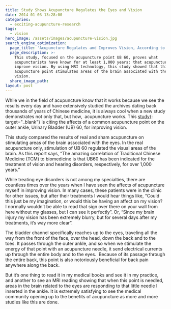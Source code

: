 ```yaml
---
title: Study Shows Acupuncture Regulates the Eyes and Vision
date: 2014-01-03 13:28:00
categories:
  - exciting-acupuncture-research
tags:
  - vision
hero_image: /assets/images/acupuncture-vision.jpg
search_engine_optimization:
  page_title: 'Acupuncture Regulates and Improves Vision, According to New Study'
  page_description: >-
    This study, focused on the acupuncture point UB 60, proves what
    acupuncturists have known for at least 1,000 years: that acupuncture can
    improve vision. By using MRI technology, this study showed that this
    acupuncture point stimulates areas of the brain associated with the eyes and
    vision.
  share_image_path:
layout: post
---
```


While we in the field of acupuncture know that it works because we see the results every day and have extensively studied the archives dating back thousands of years of Chinese medicine, it is always cool when a new study demonstrates not only that, but how,&nbsp; acupuncture works. This [study](http://www.healthcmi.com/Acupuncture-Continuing-Education-News/786-mriub60tb5#sthash.AlhSvOOR.gbpl "Acupuncture point UB 60 improves vision"){: target="_blank"} is citing the affects of a common acupuncture point on the outer ankle, Urinary Bladder (UB) 60, for improving vision.

This study compared the results of real and sham acupuncture on stimulating areas of the brain associated with the eyes. In the real acupuncture only, stimulation of UB 60 regulated the visual areas of the brain. As this report says, “The amazing correlation of Traditional Chinese Medicine (TCM) to biomedicine is that UB60 has been indicated for the treatment of vision and hearing disorders, respectively, for over 1,000 years.”

While treating eye disorders is not among my specialties, there are countless times over the years when I have seen the affects of acupuncture myself in improving vision. In many cases, these patients were in the clinic for other issues, but after their treatments I would hear things like, “Could this just be my imagination, or would this be having an affect on my vision?&nbsp; I normally wouldn’t be able to read that sign over there on your wall from here without my glasses, but I can see it perfectly”. Or, “Since my brain injury my vision has been extremely blurry, but for several days after my treatments, it’s way more clear”.

The bladder channel specifically reaches up to the eyes, traveling all the way from the front of the face, over the head, down the back and to the toes. It passes through the outer ankle, and so when we stimulate the energy of that point with an acupuncture needle, it send electrical currents up through the entire body and to the eyes.&nbsp; Because of its passage through the entire back, this point is also notoriously beneficial for back pain anywhere along the back.

But it’s one thing to read it in my medical books and see it in my practice, and another to see an MRI reading showing that when this point is needled, areas in the brain related to the eyes are responding to that little needle I inserted in the ankle. It is extremely satisfying to see the medical community opening up to the benefits of acupuncture as more and more studies like this are done.
